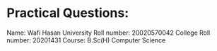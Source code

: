 # Practical Questions:

Name: Wafi Hasan
University Roll number: 20020570042
College Roll number: 20201431
Course: B.Sc(H) Computer Science


